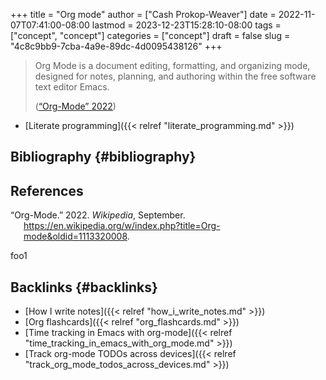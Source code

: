 +++
title = "Org mode"
author = ["Cash Prokop-Weaver"]
date = 2022-11-07T07:41:00-08:00
lastmod = 2023-12-23T15:28:10-08:00
tags = ["concept", "concept"]
categories = ["concept"]
draft = false
slug = "4c8c9bb9-7cba-4a9e-89dc-4d0095438126"
+++

> Org Mode is a document editing, formatting, and organizing mode, designed for notes, planning, and authoring within the free software text editor Emacs.
>
> (<a href="#citeproc_bib_item_1">“Org-Mode” 2022</a>)

-   [Literate programming]({{< relref "literate_programming.md" >}})


## Bibliography {#bibliography}

## References

<style>.csl-entry{text-indent: -1.5em; margin-left: 1.5em;}</style><div class="csl-bib-body">
  <div class="csl-entry"><a id="citeproc_bib_item_1"></a>“Org-Mode.” 2022. <i>Wikipedia</i>, September. <a href="https://en.wikipedia.org/w/index.php?title=Org-mode&oldid=1113320008">https://en.wikipedia.org/w/index.php?title=Org-mode&#38;oldid=1113320008</a>.</div>
</div>

foo1


## Backlinks {#backlinks}

-   [How I write notes]({{< relref "how_i_write_notes.md" >}})
-   [Org flashcards]({{< relref "org_flashcards.md" >}})
-   [Time tracking in Emacs with org-mode]({{< relref "time_tracking_in_emacs_with_org_mode.md" >}})
-   [Track org-mode TODOs across devices]({{< relref "track_org_mode_todos_across_devices.md" >}})
